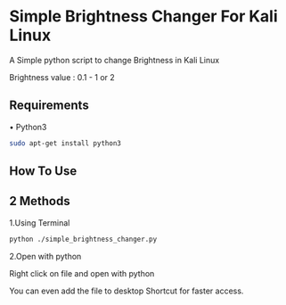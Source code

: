 
# Simple Brightness Changer For Kali Linux

A Simple python script to change Brightness in Kali Linux


Brightness value : 0.1 - 1 or 2


## Requirements
 • Python3
```bash
sudo apt-get install python3
```

## How To Use
## 2 Methods

1.Using Terminal

```bash
python ./simple_brightness_changer.py

```


2.Open with python

Right click on file and open with python


You can even add the file to desktop Shortcut for faster access.
